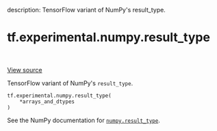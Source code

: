 description: TensorFlow variant of NumPy's result_type.

<div itemscope itemtype="http://developers.google.com/ReferenceObject">
<meta itemprop="name" content="tf.experimental.numpy.result_type" />
<meta itemprop="path" content="Stable" />
</div>

# tf.experimental.numpy.result_type

<!-- Insert buttons and diff -->

<table class="tfo-notebook-buttons tfo-api nocontent" align="left">

</table>

<a target="_blank" href="/code/stable/tensorflow/python/ops/numpy_ops/np_utils.py">View source</a>



TensorFlow variant of NumPy's `result_type`.

<pre class="devsite-click-to-copy prettyprint lang-py tfo-signature-link">
<code>tf.experimental.numpy.result_type(
    *arrays_and_dtypes
)
</code></pre>



<!-- Placeholder for "Used in" -->

See the NumPy documentation for [`numpy.result_type`](https://numpy.org/doc/1.16/reference/generated/numpy.result_type.html).